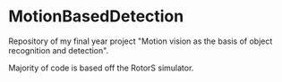 MotionBasedDetection
===============

Repository of my final year project "Motion vision as the basis of object recognition and detection".

Majority of code is based off the RotorS simulator.
